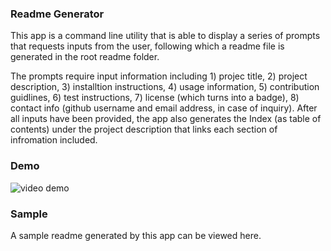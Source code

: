 ### Readme Generator

This app is a command line utility that is able to display a series of prompts that requests inputs from the user, following which a readme file is generated in the root readme folder.

The prompts require input information including 1) projec title, 2) project description, 3) installtion instructions, 4) usage information, 5) contribution guidlines, 6) test instructions, 7) license (which turns into a badge), 8) contact info (github username and email address, in case of inquiry). After all inputs have been provided, the app also generates the Index (as table of contents) under the project description that links each section of infromation included.

### Demo

![video demo]()

### Sample

A sample readme generated by this app can be viewed here.
